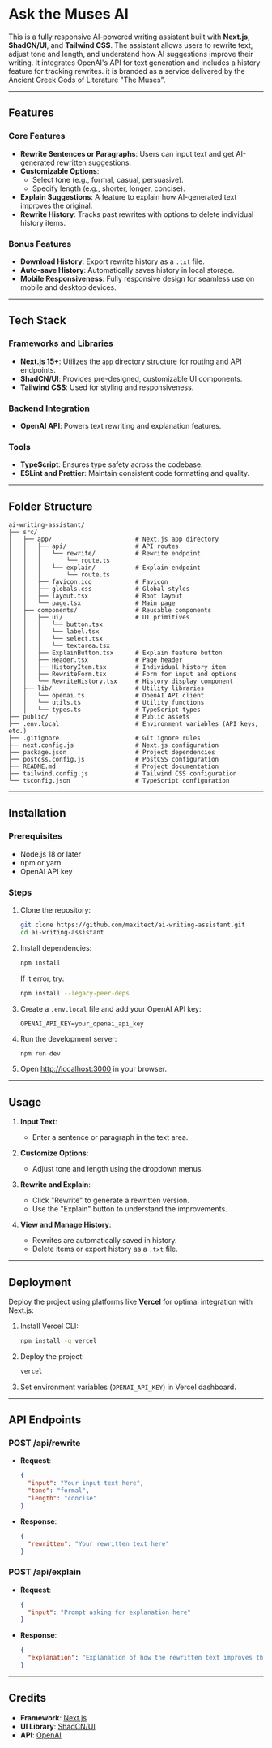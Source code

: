 # Ask the Muses AI

This is a fully responsive AI-powered writing assistant built with **Next.js**, **ShadCN/UI**, and **Tailwind CSS**. The assistant allows users to rewrite text, adjust tone and length, and understand how AI suggestions improve their writing. It integrates OpenAI's API for text generation and includes a history feature for tracking rewrites. it is branded as a service delivered by the Ancient Greek Gods of Literature "The Muses".

---

## Features

### Core Features

- **Rewrite Sentences or Paragraphs**: Users can input text and get AI-generated rewritten suggestions.
- **Customizable Options**:
  - Select tone (e.g., formal, casual, persuasive).
  - Specify length (e.g., shorter, longer, concise).
- **Explain Suggestions**: A feature to explain how AI-generated text improves the original.
- **Rewrite History**: Tracks past rewrites with options to delete individual history items.

### Bonus Features

- **Download History**: Export rewrite history as a `.txt` file.
- **Auto-save History**: Automatically saves history in local storage.
- **Mobile Responsiveness**: Fully responsive design for seamless use on mobile and desktop devices.

---

## Tech Stack

### Frameworks and Libraries

- **Next.js 15+**: Utilizes the `app` directory structure for routing and API endpoints.
- **ShadCN/UI**: Provides pre-designed, customizable UI components.
- **Tailwind CSS**: Used for styling and responsiveness.

### Backend Integration

- **OpenAI API**: Powers text rewriting and explanation features.

### Tools

- **TypeScript**: Ensures type safety across the codebase.
- **ESLint and Prettier**: Maintain consistent code formatting and quality.

---

## Folder Structure

```plaintext
ai-writing-assistant/
├── src/
│   ├── app/                       # Next.js app directory
│   │   ├── api/                   # API routes
│   │   │   └── rewrite/           # Rewrite endpoint
│   │   │       └── route.ts
│   │   │   └── explain/           # Explain endpoint
│   │   │       └── route.ts
│   │   ├── favicon.ico            # Favicon
│   │   ├── globals.css            # Global styles
│   │   ├── layout.tsx             # Root layout
│   │   └── page.tsx               # Main page
│   ├── components/                # Reusable components
│   │   ├── ui/                    # UI primitives
│   │   │   └── button.tsx
│   │   │   └── label.tsx
│   │   │   └── select.tsx
│   │   │   └── textarea.tsx
│   │   ├── ExplainButton.tsx      # Explain feature button
│   │   ├── Header.tsx             # Page header
│   │   ├── HistoryItem.tsx        # Individual history item
│   │   ├── RewriteForm.tsx        # Form for input and options
│   │   └── RewriteHistory.tsx     # History display component
│   ├── lib/                       # Utility libraries
│   │   └── openai.ts              # OpenAI API client
│   │   └── utils.ts               # Utility functions
│   │   └── types.ts               # TypeScript types
├── public/                        # Public assets
├── .env.local                     # Environment variables (API keys, etc.)
├── .gitignore                     # Git ignore rules
├── next.config.js                 # Next.js configuration
├── package.json                   # Project dependencies
├── postcss.config.js              # PostCSS configuration
├── README.md                      # Project documentation
├── tailwind.config.js             # Tailwind CSS configuration
└── tsconfig.json                  # TypeScript configuration
```

---

## Installation

### Prerequisites

- Node.js 18 or later
- npm or yarn
- OpenAI API key

### Steps

1. Clone the repository:

   ```bash
   git clone https://github.com/maxitect/ai-writing-assistant.git
   cd ai-writing-assistant
   ```

2. Install dependencies:

   ```bash
   npm install
   ```

   If it error, try:

   ```bash
   npm install --legacy-peer-deps
   ```

3. Create a `.env.local` file and add your OpenAI API key:

   ```env
   OPENAI_API_KEY=your_openai_api_key
   ```

4. Run the development server:

   ```bash
   npm run dev
   ```

5. Open [http://localhost:3000](http://localhost:3000) in your browser.

---

## Usage

1. **Input Text**:

   - Enter a sentence or paragraph in the text area.

2. **Customize Options**:

   - Adjust tone and length using the dropdown menus.

3. **Rewrite and Explain**:

   - Click "Rewrite" to generate a rewritten version.
   - Use the "Explain" button to understand the improvements.

4. **View and Manage History**:
   - Rewrites are automatically saved in history.
   - Delete items or export history as a `.txt` file.

---

## Deployment

Deploy the project using platforms like **Vercel** for optimal integration with Next.js:

1. Install Vercel CLI:

   ```bash
   npm install -g vercel
   ```

2. Deploy the project:

   ```bash
   vercel
   ```

3. Set environment variables (`OPENAI_API_KEY`) in Vercel dashboard.

---

## API Endpoints

### **POST /api/rewrite**

- **Request**:

  ```json
  {
    "input": "Your input text here",
    "tone": "formal",
    "length": "concise"
  }
  ```

- **Response**:
  ```json
  {
    "rewritten": "Your rewritten text here"
  }
  ```

### **POST /api/explain**

- **Request**:

  ```json
  {
    "input": "Prompt asking for explanation here"
  }
  ```

- **Response**:
  ```json
  {
    "explanation": "Explanation of how the rewritten text improves the original"
  }
  ```

---

## Credits

- **Framework**: [Next.js](https://nextjs.org/)
- **UI Library**: [ShadCN/UI](https://shadcn.dev/)
- **API**: [OpenAI](https://openai.com/)
